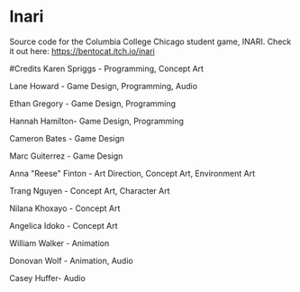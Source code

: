 # Inari
Source code for the Columbia College Chicago student game, INARI.
Check it out here: https://bentocat.itch.io/inari

#Credits
Karen Spriggs - Programming, Concept Art

Lane Howard - Game Design, Programming, Audio

Ethan Gregory - Game Design, Programming

Hannah Hamilton- Game Design, Programming

Cameron Bates - Game Design

Marc Guiterrez - Game Design

Anna "Reese" Finton - Art Direction, Concept Art, Environment Art

Trang Nguyen - Concept Art, Character Art

Nilana Khoxayo - Concept Art

Angelica Idoko - Concept Art

William Walker - Animation

Donovan Wolf - Animation, Audio

Casey Huffer- Audio
